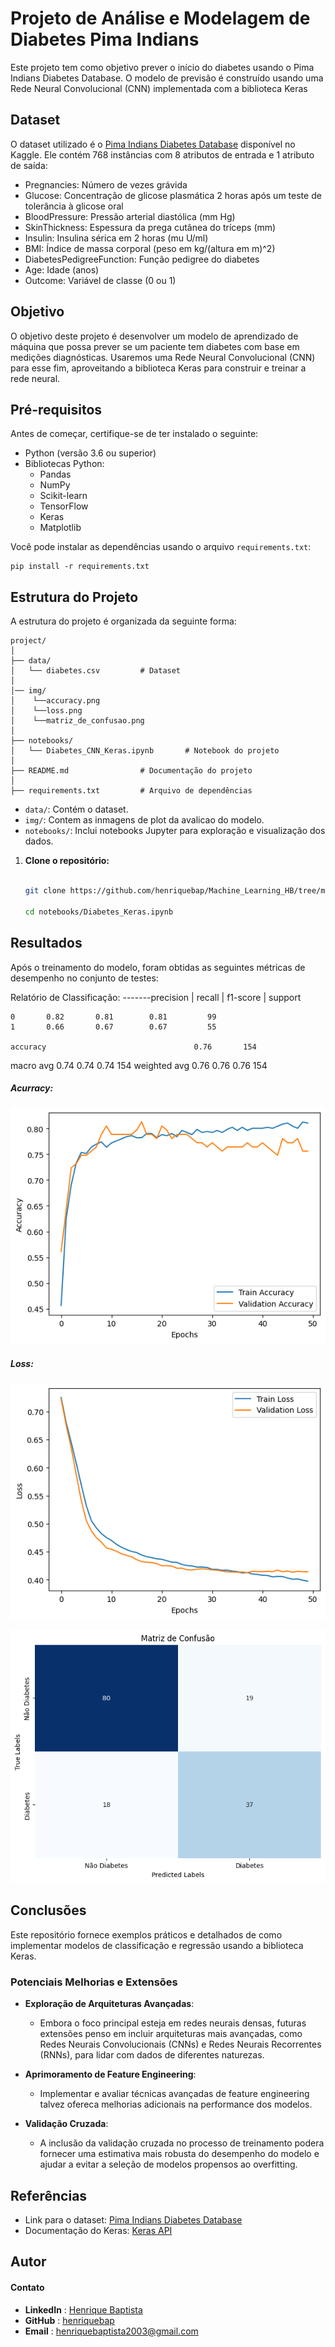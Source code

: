 # Projeto de Análise e Modelagem de Diabetes Pima Indians

Este projeto tem como objetivo prever o início do diabetes usando o Pima Indians Diabetes Database. O modelo de previsão é construído usando uma Rede Neural Convolucional (CNN) implementada com a biblioteca Keras

## Dataset

O dataset utilizado é o [Pima Indians Diabetes Database](https://www.kaggle.com/datasets/uciml/pima-indians-diabetes-database) disponível no Kaggle. Ele contém 768 instâncias com 8 atributos de entrada e 1 atributo de saída:

- Pregnancies: Número de vezes grávida
- Glucose: Concentração de glicose plasmática 2 horas após um teste de tolerância à glicose oral
- BloodPressure: Pressão arterial diastólica (mm Hg)
- SkinThickness: Espessura da prega cutânea do tríceps (mm)
- Insulin: Insulina sérica em 2 horas (mu U/ml)
- BMI: Índice de massa corporal (peso em kg/(altura em m)^2)
- DiabetesPedigreeFunction: Função pedigree do diabetes
- Age: Idade (anos)
- Outcome: Variável de classe (0 ou 1)

## Objetivo

O objetivo deste projeto é desenvolver um modelo de aprendizado de máquina que possa prever se um paciente tem diabetes com base em medições diagnósticas. Usaremos uma Rede Neural Convolucional (CNN) para esse fim, aproveitando a biblioteca Keras para construir e treinar a rede neural.

## Pré-requisitos

Antes de começar, certifique-se de ter instalado o seguinte:

- Python (versão 3.6 ou superior)
- Bibliotecas Python:
  - Pandas
  - NumPy
  - Scikit-learn
  - TensorFlow
  - Keras
  - Matplotlib

Você pode instalar as dependências usando o arquivo `requirements.txt`:

```
pip install -r requirements.txt
```

## Estrutura do Projeto

A estrutura do projeto é organizada da seguinte forma:

```
project/
│
├── data/
│   └── diabetes.csv         # Dataset
│
│── img/
│    └──accuracy.png
│    └──loss.png
│    └──matriz_de_confusao.png
│
├── notebooks/
│   └── Diabetes_CNN_Keras.ipynb       # Notebook do projeto
│
├── README.md                # Documentação do projeto
│
├── requirements.txt         # Arquivo de dependências
```

- `data/`: Contém o dataset.
- `img/`: Contem as inmagens de plot da avalicao do modelo.
- `notebooks/`: Inclui notebooks Jupyter para exploração e visualização dos dados.

1. **Clone o repositório:**

   ```bash

   git clone https://github.com/henriquebap/Machine_Learning_HB/tree/main/Keras

   cd notebooks/Diabetes_Keras.ipynb
   ```

## Resultados

Após o treinamento do modelo, foram obtidas as seguintes métricas de desempenho no conjunto de testes:

Relatório de Classificação:
-------precision | recall | f1-score | support

    0       0.82       0.81        0.81         99
    1       0.66       0.67        0.67         55

    accuracy                                 0.76       154

macro avg 0.74 0.74 0.74 154
weighted avg 0.76 0.76 0.76 154

##### Acurracy:

![accuracy](img/accuracy.png "Acurracy Plot")

##### Loss:

![loss](img/loss.png)

![Matriz De Confusao](img/matriz_de_confusao.png "Matriz de Confusao")

## Conclusões

Este repositório fornece exemplos práticos e detalhados de como implementar modelos de classificação e regressão usando a biblioteca Keras.

### Potenciais Melhorias e Extensões

- **Exploração de Arquiteturas Avançadas**:

  - Embora o foco principal esteja em redes neurais densas, futuras extensões penso em incluir arquiteturas mais avançadas, como Redes Neurais Convolucionais (CNNs) e Redes Neurais Recorrentes (RNNs), para lidar com dados de diferentes naturezas.

- **Aprimoramento de Feature Engineering**:

  - Implementar e avaliar técnicas avançadas de feature engineering talvez ofereca melhorias adicionais na performance dos modelos.

- **Validação Cruzada**:

  - A inclusão da validação cruzada no processo de treinamento podera fornecer uma estimativa mais robusta do desempenho do modelo e ajudar a evitar a seleção de modelos propensos ao overfitting.

## Referências

- Link para o dataset: [Pima Indians Diabetes Database](https://www.kaggle.com/datasets/uciml/pima-indians-diabetes-database)
- Documentação do Keras: [Keras API](https://keras.io/guides/functional_api/)

## Autor

#### Contato

- **LinkedIn** : [Henrique Baptista](https://www.linkedin.com/in/henrique-baptista777/)
- **GitHub** : [henriquebap](https://github.com/henriquebap)
- **Email** : [henriquebaptista2003@gmail.com](mailto:henriquebaptista2003@gmail.com)
